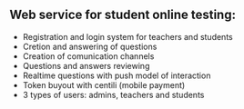 ## Web service for student online testing:
* Registration and login system for teachers and students
* Cretion and answering of questions
* Creation of comunication channels
* Questions and answers reviewing
* Realtime questions with push model of interaction
* Token buyout with centili (mobile payment)
* 3 types of users: admins, teachers and students
